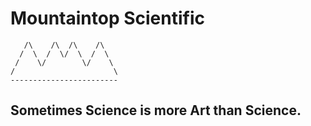 # Mountaintop Scientific
```
   /\    /\  /\    /\
  /  \  /  \/  \  /  \
 /    \/        \/    \
/                      \
------------------------
```

## Sometimes Science is more Art than Science.
